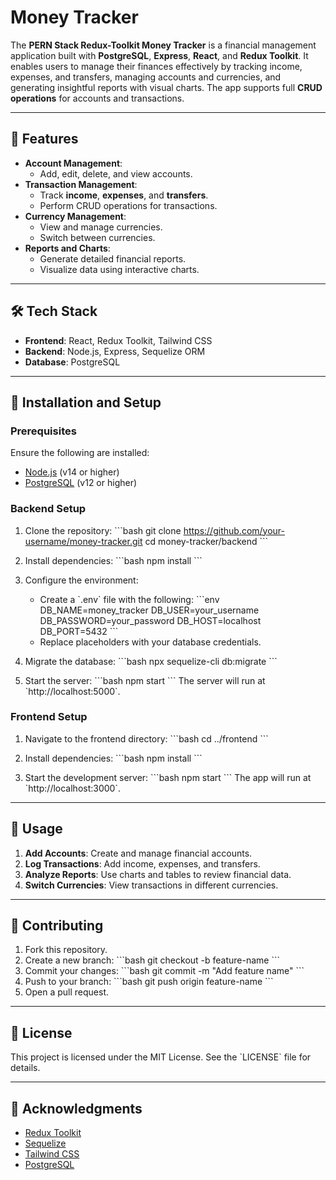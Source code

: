 # Money Tracker

The **PERN Stack Redux-Toolkit Money Tracker** is a financial management application built with **PostgreSQL**, **Express**, **React**, and **Redux Toolkit**. It enables users to manage their finances effectively by tracking income, expenses, and transfers, managing accounts and currencies, and generating insightful reports with visual charts. The app supports full **CRUD operations** for accounts and transactions.

---

## 🚀 Features

- **Account Management**:
  - Add, edit, delete, and view accounts.
- **Transaction Management**:
  - Track **income**, **expenses**, and **transfers**.
  - Perform CRUD operations for transactions.
- **Currency Management**:
  - View and manage currencies.
  - Switch between currencies.
- **Reports and Charts**:
  - Generate detailed financial reports.
  - Visualize data using interactive charts.

---

## 🛠️ Tech Stack

- **Frontend**: React, Redux Toolkit, Tailwind CSS
- **Backend**: Node.js, Express, Sequelize ORM
- **Database**: PostgreSQL

---

## 🔧 Installation and Setup

### Prerequisites
Ensure the following are installed:
- [Node.js](https://nodejs.org/) (v14 or higher)
- [PostgreSQL](https://www.postgresql.org/) (v12 or higher)

### Backend Setup
1. Clone the repository:
   \`\`\`bash
   git clone https://github.com/your-username/money-tracker.git
   cd money-tracker/backend
   \`\`\`

2. Install dependencies:
   \`\`\`bash
   npm install
   \`\`\`

3. Configure the environment:
   - Create a \`.env\` file with the following:
     \`\`\`env
     DB_NAME=money_tracker
     DB_USER=your_username
     DB_PASSWORD=your_password
     DB_HOST=localhost
     DB_PORT=5432
     \`\`\`
   - Replace placeholders with your database credentials.

4. Migrate the database:
   \`\`\`bash
   npx sequelize-cli db:migrate
   \`\`\`

5. Start the server:
   \`\`\`bash
   npm start
   \`\`\`
   The server will run at \`http://localhost:5000\`.

### Frontend Setup
1. Navigate to the frontend directory:
   \`\`\`bash
   cd ../frontend
   \`\`\`

2. Install dependencies:
   \`\`\`bash
   npm install
   \`\`\`

3. Start the development server:
   \`\`\`bash
   npm start
   \`\`\`
   The app will run at \`http://localhost:3000\`.

---

## 🚦 Usage

1. **Add Accounts**: Create and manage financial accounts.
2. **Log Transactions**: Add income, expenses, and transfers.
3. **Analyze Reports**: Use charts and tables to review financial data.
4. **Switch Currencies**: View transactions in different currencies.

---

## 🤝 Contributing

1. Fork this repository.
2. Create a new branch:
   \`\`\`bash
   git checkout -b feature-name
   \`\`\`
3. Commit your changes:
   \`\`\`bash
   git commit -m "Add feature name"
   \`\`\`
4. Push to your branch:
   \`\`\`bash
   git push origin feature-name
   \`\`\`
5. Open a pull request.

---

## 📜 License

This project is licensed under the MIT License. See the \`LICENSE\` file for details.

---

## 🙌 Acknowledgments

- [Redux Toolkit](https://redux-toolkit.js.org/)
- [Sequelize](https://sequelize.org/)
- [Tailwind CSS](https://tailwindcss.com/)
- [PostgreSQL](https://www.postgresql.org/)